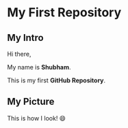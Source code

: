 # My First Repository

## My Intro

Hi there,

My name is **Shubham**.

This is my first **GitHub Repository**.

## My Picture

This is how I look! 😄
